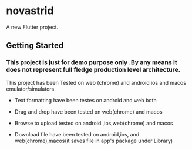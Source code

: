 # novastrid

A new Flutter project.

## Getting Started
### This project is just for demo purpose only .By any means it does not represent full fledge production level architecture.

This project has been Tested on web (chrome) and android ios and macos emulator/simulators.



- Text formatting have been testes on android and web both

- Drag and drop have been tested on web(chrome) and macos

- Browse to upload tested on android ,ios,web(chrome) and macos 

- Download file have been tested on android,ios, and web(chrome),macos(it saves file in app's package  under Library)



